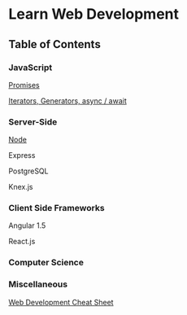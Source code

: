 # Learn Web Development

## Table of Contents

### JavaScript
[Promises](./promise.md)

[Iterators, Generators, async / await](./iterators_generators_asyncawait.md)

### Server-Side
[Node](./node.md)

Express

PostgreSQL

Knex.js

### Client Side Frameworks
Angular 1.5

React.js

### Computer Science

### Miscellaneous
[Web Development Cheat Sheet](./wdcs.md)
